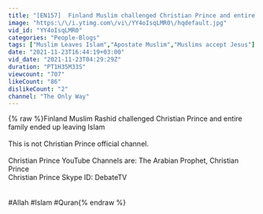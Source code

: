 ```yaml
---
title: "[EN157]  Finland Muslim challenged Christian Prince and entire family ended up leaving Islam"
image: "https:\/\/i.ytimg.com\/vi\/YY4oIsqLMR0\/hqdefault.jpg"
vid_id: "YY4oIsqLMR0"
categories: "People-Blogs"
tags: ["Muslim Leaves Islam","Apostate Muslim","Muslims accept Jesus"]
date: "2021-11-23T16:44:19+03:00"
vid_date: "2021-11-23T04:29:29Z"
duration: "PT1H35M33S"
viewcount: "707"
likeCount: "86"
dislikeCount: "2"
channel: "The Only Way"
---
```

{% raw %}Finland Muslim Rashid challenged Christian Prince and entire family ended up leaving Islam<br /><br />This is not Christian Prince official channel.<br /><br />Christian Prince YouTube Channels are: The Arabian Prophet, Christian Prince<br />Christian Prince Skype ID: DebateTV<br /><br /><br />#Allah #Islam #Quran{% endraw %}
